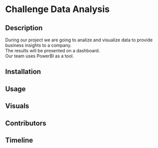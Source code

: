 # Challenge Data Analysis

## Description
During our project we are going to analize and visualize data to provide business insights to a company.  
The results will be presented on a dashboard.  
Our team uses PowerBI as a tool.  

## Installation
## Usage
## Visuals
## Contributors
## Timeline
